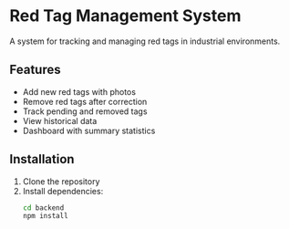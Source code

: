 # Red Tag Management System

A system for tracking and managing red tags in industrial environments.

## Features

- Add new red tags with photos
- Remove red tags after correction
- Track pending and removed tags
- View historical data
- Dashboard with summary statistics

## Installation

1. Clone the repository
2. Install dependencies:
   ```bash
   cd backend
   npm install
